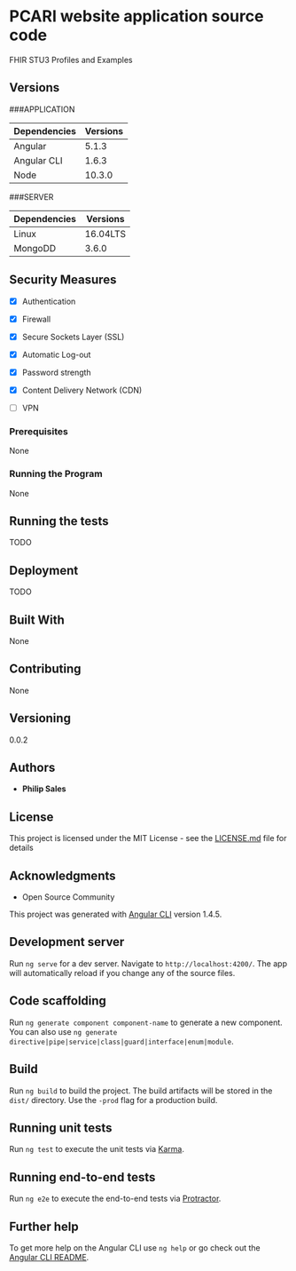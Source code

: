 # PCARI website application source code

FHIR STU3 Profiles and Examples

## Versions

###APPLICATION 

| Dependencies | Versions |
| ------------ | -------- |
| Angular      | 5.1.3	  |
| Angular CLI  | 1.6.3    |
| Node	       | 10.3.0   |


###SERVER

| Dependencies | Versions |
| ------------ | -------- |
| Linux	       | 16.04LTS |
| MongoDD      | 3.6.0    |


## Security Measures

- [x] Authentication
- [x] Firewall
- [x] Secure Sockets Layer (SSL)
- [x] Automatic Log-out 
- [x] Password strength
- [x] Content Delivery Network (CDN)
- [ ] VPN


### Prerequisites

None

### Running the Program

None

## Running the tests

TODO

## Deployment

TODO

## Built With

None

## Contributing

None

## Versioning

0.0.2

## Authors

* **Philip Sales** 

## License

This project is licensed under the MIT License - see the [LICENSE.md](LICENSE.md) file for details

## Acknowledgments

* Open Source Community 



This project was generated with [Angular CLI](https://github.com/angular/angular-cli) version 1.4.5.

## Development server

Run `ng serve` for a dev server. Navigate to `http://localhost:4200/`. The app will automatically reload if you change any of the source files.

## Code scaffolding

Run `ng generate component component-name` to generate a new component. You can also use `ng generate directive|pipe|service|class|guard|interface|enum|module`.

## Build

Run `ng build` to build the project. The build artifacts will be stored in the `dist/` directory. Use the `-prod` flag for a production build.

## Running unit tests

Run `ng test` to execute the unit tests via [Karma](https://karma-runner.github.io).

## Running end-to-end tests

Run `ng e2e` to execute the end-to-end tests via [Protractor](http://www.protractortest.org/).

## Further help

To get more help on the Angular CLI use `ng help` or go check out the [Angular CLI README](https://github.com/angular/angular-cli/blob/master/README.md).
